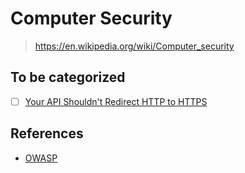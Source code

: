 # Computer Security

> <https://en.wikipedia.org/wiki/Computer_security>

## To be categorized

- [ ] [Your API Shouldn't Redirect HTTP to HTTPS](https://jviide.iki.fi/http-redirects)

## References

- [OWASP](https://owasp.org/)
